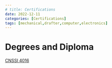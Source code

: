 ```yaml
---
# title: Certifications
date: 2022-12-11
categories: [Certifications]
tags: [mechanical,drafter,computer,electronics]
---
```


# Degrees and Diploma

[CNSSI 4016](/PDF-Doc-Folder/cnssi4016.pdf)
